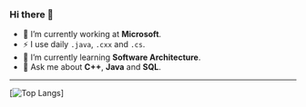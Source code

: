 ### Hi there 👋

- 🔭 I’m currently working at <b>Microsoft</b>.
- :zap: I use daily `.java`, `.cxx` and `.cs`.
- 🌱 I’m currently learning <b>Software Architecture</b>.
- 💬 Ask me about <b>C++</b>, <b>Java</b> and <b>SQL</b>.

---

[![Top Langs](https://github-readme-stats.vercel.app/api/top-langs/?username=nicolasdcubillos&theme=nord)]
